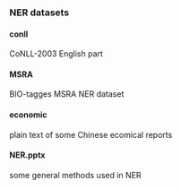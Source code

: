 ### NER datasets
#### conll
CoNLL-2003 English part

#### MSRA
BIO-tagges MSRA NER dataset

#### economic
plain text of some Chinese ecomical reports


#### NER.pptx
some general methods used in NER